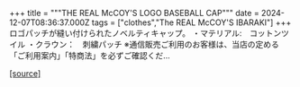 +++
title = """THE REAL McCOY'S LOGO BASEBALL CAP"""
date = 2024-12-07T08:36:37.000Z
tags = ["clothes","The REAL McCOY'S IBARAKI"]
+++
ロゴパッチが縫い付けられたノベルティキャップ。 ・マテリアル:　コットンツイル ・クラウン：　刺繍パッチ ※通信販売ご利用のお客様は、当店の定める「ご利用案内」「特商法」を必ずご確認くだ...

[[source]](https://the-realmccoys.ocnk.net/product/1329)
